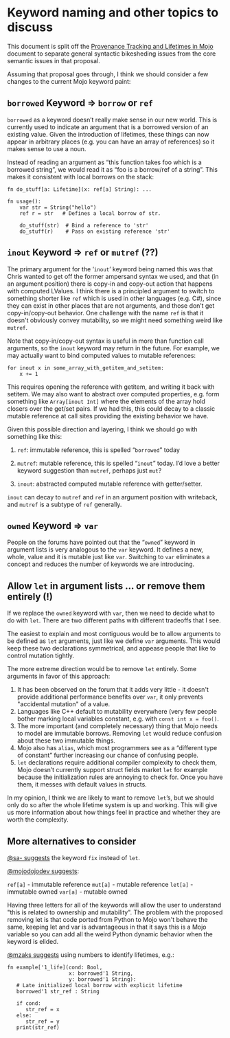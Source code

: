 # Keyword naming and other topics to discuss

This document is split off the [Provenance Tracking and Lifetimes in
Mojo](lifetimes-and-provenance.md) document to separate general syntactic
bikesheding issues from the core semantic issues in that proposal.

Assuming that proposal goes through, I think we should consider a few changes to
the current Mojo keyword paint:

## `borrowed` Keyword => `borrow` or `ref`

`borrowed` as a keyword doesn’t really make sense in our new world.  This is
currently used to indicate an argument that is a borrowed version of an existing
value.  Given the introduction of lifetimes, these things can now appear in
arbitrary places (e.g. you can have an array of references) so it makes sense to
use a noun.

Instead of reading an argument as “this function takes foo which is a borrowed
string”, we would read it as “foo is a borrow/ref of a string”.  This makes it
consistent with local borrows on the stack:

```mojo
fn do_stuff[a: Lifetime](x: ref[a] String): ...

fn usage():
    var str = String("hello")
    ref r = str   # Defines a local borrow of str.

    do_stuff(str)  # Bind a reference to 'str'
    do_stuff(r)    # Pass on existing reference 'str'
```

## `inout` Keyword => `ref` or `mutref` (??)

The primary argument for the ‘`inout`’ keyword being named this was that Chris
wanted to get off the former ampersand syntax we used, and that (in an argument
position) there is copy-in and copy-out action that happens with computed
LValues.  I think there is a principled argument to switch to something shorter
like `ref` which is used in other languages (e.g. C#), since they can exist in
other places that are not arguments, and those don’t get copy-in/copy-out
behavior.  One challenge with the name `ref` is that it doesn't obviously
convey mutability, so we might need something weird like `mutref`.

Note that copy-in/copy-out syntax is useful in more than function call
arguments, so the `inout` keyword may return in the future.  For example, we may
actually want to bind computed values to mutable references:

```mojo
for inout x in some_array_with_getitem_and_setitem:
    x += 1
```

This requires opening the reference with getitem, and writing it back with
setitem. We may also want to abstract over computed properties, e.g. form
something like `Array[inout Int]` where the elements of the array hold closers
over the get/set pairs.  If we had this, this could decay to a classic mutable
reference at call sites providing the existing behavior we have.

Given this possible direction and layering, I think we should go with something
like this:

1. `ref`: immutable reference, this is spelled “`borrowed`” today

2. `mutref`: mutable reference, this is spelled “`inout`” today. I’d love a
better keyword suggestion than `mutref`, perhaps just `mut`?

3. `inout`: abstracted computed mutable reference with getter/setter.

`inout` can decay to `mutref` and `ref` in an argument position with writeback,
and `mutref` is a subtype of `ref` generally.

## `owned` Keyword => `var`

People on the forums have pointed out that the “`owned`” keyword in argument
lists is very analogous to the `var` keyword.  It defines a new, whole, value
and it is mutable just like `var`.  Switching to `var` eliminates a concept and
reduces the number of keywords we are introducing.

## Allow `let` in argument lists ... or remove them entirely (!)

If we replace the `owned` keyword with `var`, then we need to decide what to do
with `let`.  There are two different paths with different tradeoffs that I see.

The easiest to explain and most contiguous would be to allow arguments to be
defined as `let` arguments, just like we define `var` arguments.  This would
keep these two declarations symmetrical, and appease people that like to control
mutation tightly.

The more extreme direction would be to remove `let` entirely.  Some arguments
in favor of this approach:

1. It has been observed on the forum that it adds very little - it doesn't
   provide additional performance benefits over `var`, it only prevents
   "accidental mutation" of a value.
2. Languages like C++ default to mutability everywhere (very few people bother
   marking local variables constant, e.g. with `const int x = foo()`.
3. The more important (and completely necessary) thing that Mojo needs to model
   are immutable borrows.  Removing `let` would reduce confusion about these two
   immutable things.
4. Mojo also has `alias`, which most programmers see as a “different type of
   constant” further increasing our chance of confusing people.
5. `let` declarations require additional compiler complexity to check them, Mojo
   doesn’t currently support struct fields market `let` for example because the
   initialization rules are annoying to check for.  Once you have them, it
   messes with default values in structs.

In my opinion, I think we are likely to want to remove `let`’s, but we should
only do so after the whole lifetime system is up and working.  This will give us
more information about how things feel in practice and whether they are worth
the complexity.

## More alternatives to consider

[@sa-
suggests](https://github.com/modularml/mojo/discussions/338#discussioncomment-6104926)
the keyword `fix` instead of `let`.

[@mojodojodev suggests](https://github.com/modularml/mojo/discussions/338#discussioncomment-6105688):

`ref[a]` - immutable reference
`mut[a]` - mutable reference
`let[a]` - immutable owned
`var[a]` - mutable owned

Having three letters for all of the keywords will allow the user to understand
"this is related to ownership and mutability". The problem with the proposed
removing let is that code ported from Python to Mojo won't behave the same,
keeping let and var is advantageous in that it says this is a Mojo variable so
you can add all the weird Python dynamic behavior when the keyword is elided.

[@mzaks
suggests](https://github.com/modularml/mojo/discussions/338#discussioncomment-6134220)
using numbers to identify lifetimes, e.g.:

```mojo
fn example['1_life](cond: Bool,
                    x: borrowed'1 String,
                    y: borrowed'1 String):
   # Late initialized local borrow with explicit lifetime
   borrowed'1 str_ref : String

   if cond:
      str_ref = x
   else:
      str_ref = y
   print(str_ref)
```
